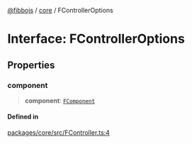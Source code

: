 [@fibbojs](/api/index) / [core](/api/core) / FControllerOptions

# Interface: FControllerOptions

## Properties

### component

> **component**: [`FComponent`](../classes/FComponent.md)

#### Defined in

[packages/core/src/FController.ts:4](https://github.com/fibbojs/fibbo/blob/b15d2db28a257e995075ea40c3de44dde73dcbf1/packages/core/src/FController.ts#L4)
